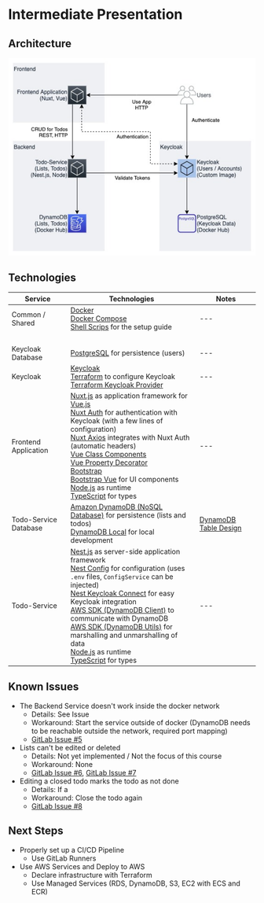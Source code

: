 # Intermediate Presentation

## Architecture

![Local Architecture](Local-Architecture.jpg)

## Technologies

Service                | Technologies         | Notes
---------------------- | -------------------- | -----------------------------
Common / Shared        | [Docker](https://www.docker.com/) <br> [Docker Compose](https://docs.docker.com/compose/) <br> [Shell Scrips]() for the setup guide | ---
&MediumSpace;          | &MediumSpace;        | &MediumSpace;
Keycloak Database      | [PostgreSQL](https://www.postgresql.org/) for persistence (users) | ---
Keycloak               | [Keycloak](https://www.keycloak.org/) <br>[Terraform](https://www.terraform.io/) to configure Keycloak <br> [Terraform Keycloak Provider](https://registry.terraform.io/providers/mrparkers/keycloak/latest) | ---
Frontend Application   | [Nuxt.js](https://nuxtjs.org/) as application framework for [Vue.js](https://vuejs.org/) <br> [Nuxt Auth](https://dev.auth.nuxtjs.org/) for authentication with Keycloak (with a few lines of configuration) <br> [Nuxt Axios](https://axios.nuxtjs.org/) integrates with Nuxt Auth (automatic headers) <br> [Vue Class Components](https://class-component.vuejs.org/) <br> [Vue Property Decorator](https://www.npmjs.com/package/vue-property-decorator?activeTab=versions) <br> [Bootstrap](https://getbootstrap.com/) <br> [Bootstrap Vue](https://bootstrap-vue.org/) for UI components <br> [Node.js](https://nodejs.org/en/) as runtime <br> [TypeScript](https://www.typescriptlang.org/) for types  | ---
Todo-Service Database  | [Amazon DynamoDB (NoSQL Database)](https://aws.amazon.com/dynamodb/) for persistence (lists and todos) <br> [DynamoDB Local](https://hub.docker.com/r/amazon/dynamodb-local) for local development | [DynamoDB Table Design](../03.DynamoDB-Modelling/README.md)
Todo-Service           | [Nest.js](https://nestjs.com/) as server-side application framework <br> [Nest Config](https://docs.nestjs.com/techniques/configuration) for configuration (uses `.env` files, `ConfigService` can be injected) <br> [Nest Keycloak Connect](https://www.npmjs.com/package/nest-keycloak-connect) for easy Keycloak integration <br> [AWS SDK (DynamoDB Client)](https://docs.aws.amazon.com/AWSJavaScriptSDK/v3/latest/clients/client-dynamodb/index.html) to communicate with DynamoDB <br> [AWS SDK (DynamoDB Utils)](https://docs.aws.amazon.com/AWSJavaScriptSDK/v3/latest/modules/_aws_sdk_util_dynamodb.html) for marshalling and unmarshalling of data <br> [Node.js](https://nodejs.org/en/) as runtime <br> [TypeScript](https://www.typescriptlang.org/) for types | ---

## Known Issues

- The Backend Service doesn't work inside the docker network
    - Details: See Issue
    - Workaround: Start the service outside of docker (DynamoDB needs to be reachable outside the network, required port mapping)
    - [GitLab Issue #5](https://git.it.hs-heilbronn.de/it/courses/seb/cc1/ws21/paris/-/issues/5)
- Lists can't be edited or deleted
    - Details: Not yet implemented / Not the focus of this course
    - Workaround: None
    - [GitLab Issue #6](https://git.it.hs-heilbronn.de/it/courses/seb/cc1/ws21/paris/-/issues/6), [GitLab Issue #7](https://git.it.hs-heilbronn.de/it/courses/seb/cc1/ws21/paris/-/issues/7)
- Editing a closed todo marks the todo as not done
    - Details: If a
    - Workaround: Close the todo again
    - [GitLab Issue #8](https://git.it.hs-heilbronn.de/it/courses/seb/cc1/ws21/paris/-/issues/8)

## Next Steps

- Properly set up a CI/CD Pipeline
    - Use GitLab Runners
- Use AWS Services and Deploy to AWS
    - Declare infrastructure with Terraform
    - Use Managed Services (RDS, DynamoDB, S3, EC2 with ECS and ECR)
